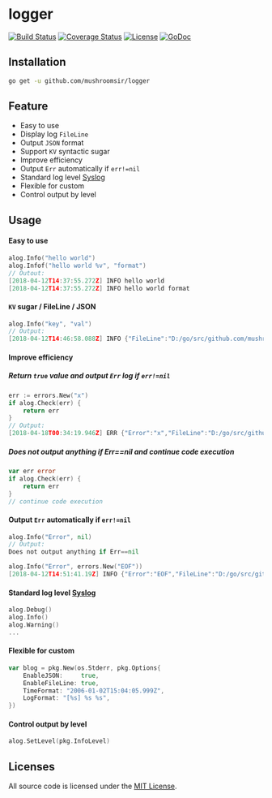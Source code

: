 # logger
[![Build Status](https://img.shields.io/travis/mushroomsir/logger.svg?style=flat-square)](https://travis-ci.org/mushroomsir/logger)
[![Coverage Status](http://img.shields.io/coveralls/mushroomsir/logger.svg?style=flat-square)](https://coveralls.io/github/mushroomsir/logger?branch=master)
[![License](http://img.shields.io/badge/license-mit-blue.svg?style=flat-square)](https://github.com/mushroomsir/logger/blob/master/LICENSE)
[![GoDoc](http://img.shields.io/badge/go-documentation-blue.svg?style=flat-square)](http://godoc.org/github.com/mushroomsir/logger)

## Installation

```sh
go get -u github.com/mushroomsir/logger
```

## Feature

- Easy to use
- Display log ```FileLine```
- Output ```JSON``` format 
- Support ```KV```  syntactic sugar
- Improve efficiency
- Output ```Err``` automatically if ``` err!=nil ```
- Standard log level [Syslog](https://en.wikipedia.org/wiki/Syslog)
- Flexible for custom
- Control output by level

## Usage

#### Easy to use

```go
alog.Info("hello world")
alog.Infof("hello world %v", "format")
// Outout:
[2018-04-12T14:37:55.272Z] INFO hello world
[2018-04-12T14:37:55.272Z] INFO hello world format
```

####  ```KV``` sugar / FileLine / JSON

```go
alog.Info("key", "val")
// Output:
[2018-04-12T14:46:58.088Z] INFO {"FileLine":"D:/go/src/github.com/mushroomsir/logger/examples/main.go:15","Key":"val"}
```
#### Improve efficiency
##### Return ```true``` value and output ```Err``` log if ``` err!=nil ```
```go
err := errors.New("x")
if alog.Check(err) {
    return err
}
// Output:
[2018-04-18T00:34:19.946Z] ERR {"Error":"x","FileLine":"D:/go/src/github.com/mushroomsir/logger/alog/alog.go:59"}
```
##### Does not output anything if Err==nil and continue code execution
```go
var err error
if alog.Check(err) {
    return err
}
// continue code execution
```
#### Output ```Err``` automatically if ``` err!=nil ```

```go
alog.Info("Error", nil)
// Output:
Does not output anything if Err==nil

alog.Info("Error", errors.New("EOF"))
[2018-04-12T14:51:41.19Z] INFO {"Error":"EOF","FileLine":"D:/go/src/github.com/mushroomsir/logger/examples/main.go:18"}
```

#### Standard log level [Syslog](https://en.wikipedia.org/wiki/Syslog)

```go
alog.Debug()
alog.Info()
alog.Warning()
...
```

#### Flexible for custom

```go
var blog = pkg.New(os.Stderr, pkg.Options{
	EnableJSON:     true,
	EnableFileLine: true,
    TimeFormat: "2006-01-02T15:04:05.999Z",
    LogFormat: "[%s] %s %s",
})
```

#### Control output by level

```go
alog.SetLevel(pkg.InfoLevel)
```

## Licenses

All source code is licensed under the [MIT License](https://github.com/mushroomsir/logger/blob/master/LICENSE).
